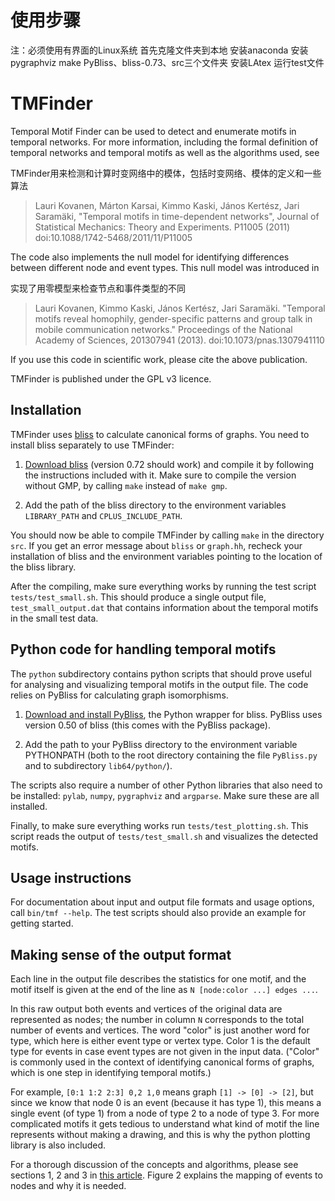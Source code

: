 使用步骤
========
注：必须使用有界面的Linux系统
首先克隆文件夹到本地
安装anaconda
安装pygraphviz
make PyBliss、bliss-0.73、src三个文件夹
安装LAtex
运行test文件


TMFinder
========

Temporal Motif Finder can be used to detect and enumerate motifs in temporal networks. For more information, including the formal definition of temporal networks and temporal motifs as well as the algorithms used, see

TMFinder用来检测和计算时变网络中的模体，包括时变网络、模体的定义和一些算法

> Lauri Kovanen, Márton Karsai, Kimmo Kaski, János Kertész, Jari
Saramäki, "Temporal motifs in time-dependent networks",
Journal of Statistical Mechanics: Theory and Experiments. P11005 (2011)
doi:10.1088/1742-5468/2011/11/P11005

The code also implements the null model for identifying differences between different node and event types. This null model was introduced in

实现了用零模型来检查节点和事件类型的不同

> Lauri Kovanen, Kimmo Kaski, János Kertész, Jari Saramäki. "Temporal motifs reveal homophily, gender-specific patterns and group talk in mobile communication networks." Proceedings of the National Academy of Sciences, 201307941 (2013). doi:10.1073/pnas.1307941110

If you use this code in scientific work, please cite the above publication.

TMFinder is published under the GPL v3 licence.

Installation
------------

TMFinder uses [bliss][bliss] to calculate canonical forms of graphs. You need to install bliss separately to use TMFinder:

1. [Download bliss][bliss] (version 0.72 should work) and compile it by
	following the instructions included with it. Make sure to compile the version without GMP, by calling `make` instead of `make gmp`.

2. Add the path of the bliss directory to the environment variables
	`LIBRARY_PATH` and `CPLUS_INCLUDE_PATH`.

You should now be able to compile TMFinder by calling `make` in the directory `src`. If you get an error message about `bliss` or `graph.hh`, recheck your installation of bliss and the environment variables pointing to the location of the bliss library.

After the compiling, make sure everything works by running the test script `tests/test_small.sh`. This should produce a single output file, `test_small_output.dat` that contains information about the temporal motifs in the small test data.

Python code for handling temporal motifs
----------------------------------------

The `python` subdirectory contains python scripts that should prove useful for analysing and visualizing temporal motifs in the output file. The code relies on PyBliss for calculating graph isomorphisms.

1. [Download and install PyBliss][bliss], the Python wrapper for bliss.
  	PyBliss uses version 0.50 of bliss (this comes with the PyBliss
 	package).

2. Add the path to your PyBliss directory to the environment
   variable PYTHONPATH (both to the root directory containing the file `PyBliss.py` and to subdirectory `lib64/python/`).

The scripts also require a number of other Python libraries that also need to be installed: `pylab`, `numpy`, `pygraphviz` and `argparse`. Make sure these are all installed.

Finally, to make sure everything works run `tests/test_plotting.sh`. This script reads the output of `tests/test_small.sh` and visualizes the detected motifs.

Usage instructions
------------------

For documentation about input and output file formats and usage options, call `bin/tmf --help`. The test scripts should also provide an example for getting started.


Making sense of the output format
---------------------------------

Each line in the output file describes the statistics for one motif, and the motif itself is given at the end of the line as `N [node:color ...] edges ...`.

In this raw output both events and vertices of the original data are represented as nodes; the number in column `N` corresponds to the total number of events and vertices. The word "color" is just another word for type, which here is either event type or vertex type. Color 1 is the default type for events in case event types are not given in the input data. ("Color" is commonly used in the context of identifying canonical forms of graphs, which is one step in identifying temporal motifs.)

For example, `[0:1 1:2 2:3] 0,2 1,0` means graph `[1] -> [0] -> [2]`, but since we know that node 0 is an event (because it has type 1), this means a single event (of type 1) from a node of type 2 to a node of type 3. For more complicated motifs it gets tedious to understand what kind of motif the line represents without making a drawing, and this is why the python plotting library is also included.

For a thorough discussion of the concepts and algorithms, please see sections 1, 2 and 3 in [this article](http://iopscience.iop.org/1742-5468/2011/11/P11005 "Temporal motifs in time-dependent networks"). Figure 2 explains the mapping of events to nodes and why it is needed.


[bliss]: http://www.tcs.hut.fi/Software/bliss/ "bliss"
